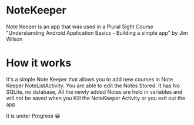 # NoteKeeper
Note Keeper is an app that was used in a Plural Sight Course "Understanding Android Application Basics - Building a simple app" 
by Jim Wilson

# How it works
It's a simple Note Keeper that allows you to add new courses in Note Keeper NoteListActivity. 
You are able to edit the Notes Stored.
It has No SQLite, no database, All the newly added Notes are held in variables and will not be saved when you Kill the  NoteKeeper Activity or you exit out the app

It is under Progress 😀️
